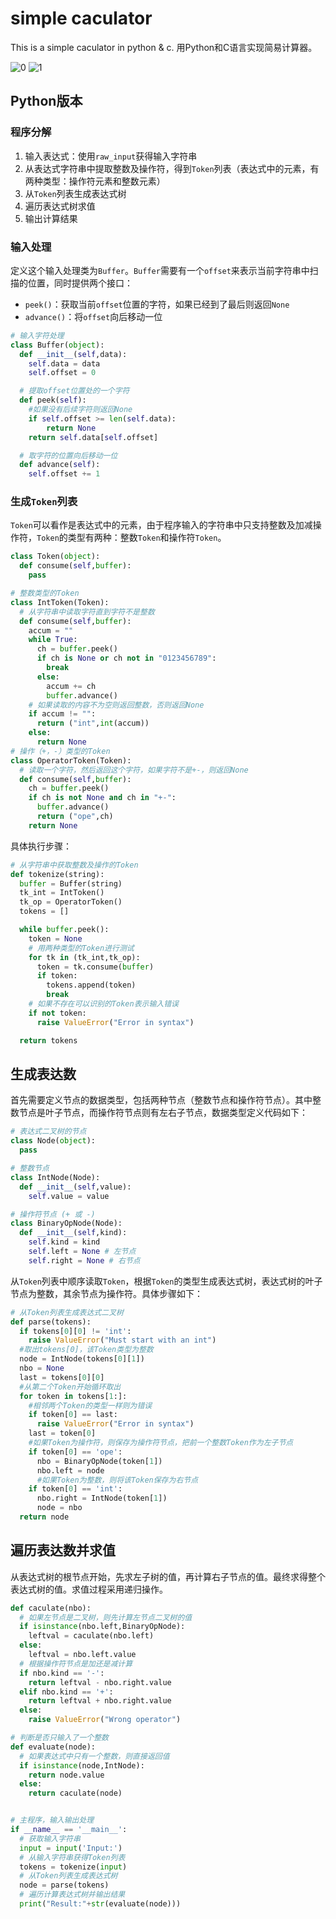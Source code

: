 # simple caculator
This is a simple caculator in python &amp; c.
用Python和C语言实现简易计算器。

![0](http://ww3.sinaimg.cn/large/6ccda21fjw1f6orfg7gnoj20s40e1764.jpg)
![1](http://ww4.sinaimg.cn/large/6ccda21fjw1f6ra6o3puqj20pz075wgw.jpg)

## Python版本

### 程序分解
1. 输入表达式：使用`raw_input`获得输入字符串
2. 从表达式字符串中提取整数及操作符，得到`Token`列表（表达式中的元素，有两种类型：操作符元素和整数元素）
3. 从`Token`列表生成表达式树
4. 遍历表达式树求值
5. 输出计算结果

### 输入处理
定义这个输入处理类为`Buffer`。`Buffer`需要有一个`offset`来表示当前字符串中扫描的位置，同时提供两个接口：

 - `peek()`：获取当前`offset`位置的字符，如果已经到了最后则返回`None`
 - `advance()`：将`offset`向后移动一位

```python
# 输入字符处理
class Buffer(object):
  def __init__(self,data):
    self.data = data
    self.offset = 0

  # 提取offset位置处的一个字符
  def peek(self):
    #如果没有后续字符则返回None
    if self.offset >= len(self.data):
        return None
    return self.data[self.offset]

  # 取字符的位置向后移动一位
  def advance(self):
    self.offset += 1
```

### 生成`Token`列表
`Token`可以看作是表达式中的元素，由于程序输入的字符串中只支持整数及加减操作符，`Token`的类型有两种：整数`Token`和操作符`Token`。

```python
class Token(object):
  def consume(self,buffer):
    pass

# 整数类型的Token
class IntToken(Token):
  # 从字符串中读取字符直到字符不是整数
  def consume(self,buffer):
    accum = ""
    while True:
      ch = buffer.peek()
      if ch is None or ch not in "0123456789":
        break
      else:
        accum += ch
        buffer.advance()
    # 如果读取的内容不为空则返回整数，否则返回None
    if accum != "":
      return ("int",int(accum))
    else:
      return None
# 操作（+，-）类型的Token
class OperatorToken(Token):
  # 读取一个字符，然后返回这个字符，如果字符不是+-，则返回None
  def consume(self,buffer):
    ch = buffer.peek()
    if ch is not None and ch in "+-":
      buffer.advance()
      return ("ope",ch)
    return None
```

具体执行步骤：
```python
# 从字符串中获取整数及操作的Token
def tokenize(string):
  buffer = Buffer(string)
  tk_int = IntToken()
  tk_op = OperatorToken()
  tokens = []

  while buffer.peek():
    token = None
    # 用两种类型的Token进行测试
    for tk in (tk_int,tk_op):
      token = tk.consume(buffer)
      if token:
        tokens.append(token)
        break
    # 如果不存在可以识别的Token表示输入错误
    if not token:
      raise ValueError("Error in syntax")

  return tokens
```

## 生成表达数
首先需要定义节点的数据类型，包括两种节点（整数节点和操作符节点）。其中整数节点是叶子节点，而操作符节点则有左右子节点，数据类型定义代码如下：
```python
# 表达式二叉树的节点
class Node(object):
  pass

# 整数节点
class IntNode(Node):
  def __init__(self,value):
    self.value = value

# 操作符节点 (+ 或 -)
class BinaryOpNode(Node):
  def __init__(self,kind):
    self.kind = kind
    self.left = None # 左节点
    self.right = None # 右节点
```

从`Token`列表中顺序读取`Token`，根据`Token`的类型生成表达式树，表达式树的叶子节点为整数，其余节点为操作符。具体步骤如下：

```python
# 从Token列表生成表达式二叉树
def parse(tokens):
  if tokens[0][0] != 'int':
    raise ValueError("Must start with an int")
  #取出tokens[0]，该Token类型为整数
  node = IntNode(tokens[0][1])
  nbo = None
  last = tokens[0][0]
  #从第二个Token开始循环取出
  for token in tokens[1:]:
    #相邻两个Token的类型一样则为错误
    if token[0] == last:
      raise ValueError("Error in syntax")
    last = token[0]
    #如果Token为操作符，则保存为操作符节点，把前一个整数Token作为左子节点
    if token[0] == 'ope':
      nbo = BinaryOpNode(token[1])
      nbo.left = node
      #如果Token为整数，则将该Token保存为右节点
    if token[0] == 'int':
      nbo.right = IntNode(token[1])
      node = nbo
  return node
```

## 遍历表达数并求值
从表达式树的根节点开始，先求左子树的值，再计算右子节点的值。最终求得整个表达式树的值。求值过程采用递归操作。
```python
def caculate(nbo):
  # 如果左节点是二叉树，则先计算左节点二叉树的值
  if isinstance(nbo.left,BinaryOpNode):
    leftval = caculate(nbo.left)
  else:
    leftval = nbo.left.value
  # 根据操作符节点是加还是减计算
  if nbo.kind == '-':
    return leftval - nbo.right.value
  elif nbo.kind == '+':
    return leftval + nbo.right.value
  else:
    raise ValueError("Wrong operator")

# 判断是否只输入了一个整数
def evaluate(node):
  # 如果表达式中只有一个整数，则直接返回值
  if isinstance(node,IntNode):
    return node.value
  else:
    return caculate(node)


# 主程序，输入输出处理
if __name__ == '__main__':
  # 获取输入字符串
  input = input('Input:')
  # 从输入字符串获得Token列表
  tokens = tokenize(input)
  # 从Token列表生成表达式树
  node = parse(tokens)
  # 遍历计算表达式树并输出结果
  print("Result:"+str(evaluate(node)))
```

